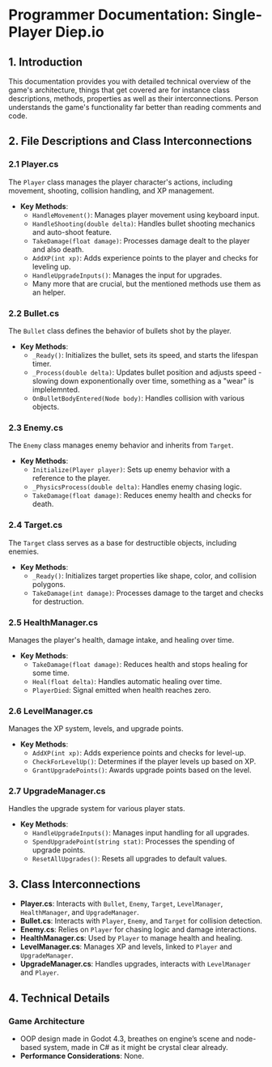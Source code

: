 # Programmer Documentation: Single-Player Diep.io

## 1. Introduction

This documentation provides you with detailed technical overview of the game's architecture, things that get covered are for instance class descriptions, methods, properties as well as their interconnections. Person understands the game's functionality far better than reading comments and code.

## 2. File Descriptions and Class Interconnections

### 2.1 Player.cs
The `Player` class manages the player character's actions, including movement, shooting, collision handling, and XP management.

- **Key Methods**:
  - `HandleMovement()`: Manages player movement using keyboard input.
  - `HandleShooting(double delta)`: Handles bullet shooting mechanics and auto-shoot feature.
  - `TakeDamage(float damage)`: Processes damage dealt to the player and also death.
  - `AddXP(int xp)`: Adds experience points to the player and checks for leveling up.
  - `HandleUpgradeInputs()`: Manages the input for upgrades.
  - Many more that are crucial, but the mentioned methods use them as an helper.

### 2.2 Bullet.cs
The `Bullet` class defines the behavior of bullets shot by the player.

- **Key Methods**:
  - `_Ready()`: Initializes the bullet, sets its speed, and starts the lifespan timer.
  - `_Process(double delta)`: Updates bullet position and adjusts speed - slowing down exponentionally over time, something as a "wear" is implelemnted.
  - `OnBulletBodyEntered(Node body)`: Handles collision with various objects.

### 2.3 Enemy.cs
The `Enemy` class manages enemy behavior and inherits from `Target`.

- **Key Methods**:
  - `Initialize(Player player)`: Sets up enemy behavior with a reference to the player.
  - `_PhysicsProcess(double delta)`: Handles enemy chasing logic.
  - `TakeDamage(float damage)`: Reduces enemy health and checks for death.

### 2.4 Target.cs
The `Target` class serves as a base for destructible objects, including enemies.

- **Key Methods**:
  - `_Ready()`: Initializes target properties like shape, color, and collision polygons.
  - `TakeDamage(int damage)`: Processes damage to the target and checks for destruction.

### 2.5 HealthManager.cs
Manages the player's health, damage intake, and healing over time.

- **Key Methods**:
  - `TakeDamage(float damage)`: Reduces health and stops healing for some time.
  - `Heal(float delta)`: Handles automatic healing over time.
  - `PlayerDied`: Signal emitted when health reaches zero.

### 2.6 LevelManager.cs
Manages the XP system, levels, and upgrade points.

- **Key Methods**:
  - `AddXP(int xp)`: Adds experience points and checks for level-up.
  - `CheckForLevelUp()`: Determines if the player levels up based on XP.
  - `GrantUpgradePoints()`: Awards upgrade points based on the level.

### 2.7 UpgradeManager.cs
Handles the upgrade system for various player stats.

- **Key Methods**:
  - `HandleUpgradeInputs()`: Manages input handling for all upgrades.
  - `SpendUpgradePoint(string stat)`: Processes the spending of upgrade points.
  - `ResetAllUpgrades()`: Resets all upgrades to default values.

## 3. Class Interconnections

- **Player.cs**: Interacts with `Bullet`, `Enemy`, `Target`, `LevelManager`, `HealthManager`, and `UpgradeManager`.
- **Bullet.cs**: Interacts with `Player`, `Enemy`, and `Target` for collision detection.
- **Enemy.cs**: Relies on `Player` for chasing logic and damage interactions.
- **HealthManager.cs**: Used by `Player` to manage health and healing.
- **LevelManager.cs**: Manages XP and levels, linked to `Player` and `UpgradeManager`.
- **UpgradeManager.cs**: Handles upgrades, interacts with `LevelManager` and `Player`.

## 4. Technical Details

### Game Architecture
- OOP design made in Godot 4.3, breathes on engine’s scene and node-based system, made in C# as it might be crystal clear already.
- **Performance Considerations**: None.